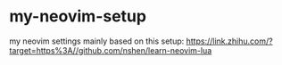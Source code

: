 # my-neovim-setup
my neovim settings
mainly based on this setup:
https://link.zhihu.com/?target=https%3A//github.com/nshen/learn-neovim-lua
